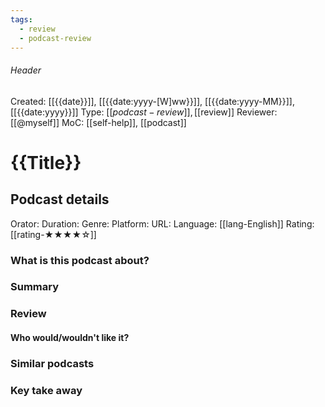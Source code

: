 ```yaml
---
tags:
  - review
  - podcast-review
---
```

###### Header
Created: [[{{date}}]], [[{{date:yyyy-[W]ww}}]], [[{{date:yyyy-MM}}]], [[{{date:yyyy}}]]
Type: [[$podcast-review]], [[$review]]
Reviewer: [[@myself]]
MoC: [[self-help]], [[podcast]]
# {{Title}}

## Podcast details

Orator: 
Duration: 
Genre: 
Platform: 
URL: 
Language: [[lang-English]]
Rating: [[rating-★★★★☆]]

### What is this podcast about?



### Summary



### Review


#### Who would/wouldn't like it?


### Similar podcasts



### Key take away
